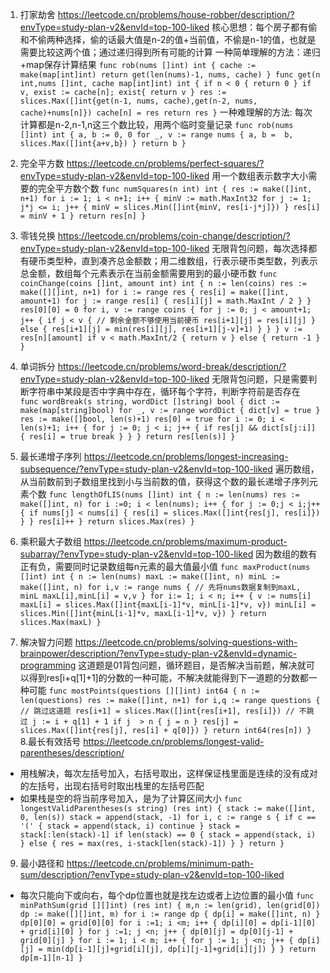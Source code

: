 1. 打家劫舍
https://leetcode.cn/problems/house-robber/description/?envType=study-plan-v2&envId=top-100-liked
核心思想：每个房子都有偷和不偷两种选择，偷的话最大值是n-2的值+当前值，不偷是n-1的值，也就是需要比较这两个值；通过递归得到所有可能的计算
一种简单理解的方法：递归+map保存计算结果
`
func rob(nums []int) int {
   cache := make(map[int]int)
   return get(len(nums)-1, nums, cache)
}
func get(n int,nums []int, cache map[int]int) int {
    if n < 0 {
        return 0
    }
    if v, exist := cache[n]; exist{
        return v
    }
    res := slices.Max([]int{get(n-1, nums, cache),get(n-2, nums, cache)+nums[n]})
    cache[n] = res
    return res
}
`
一种难理解的方法: 每次计算都是n-2,n-1,n这三个数比较，用两个临时变量记录
`
func rob(nums []int) int {
   a, b := 0, 0
   for _, v := range nums {
        a, b =  b, slices.Max([]int{a+v,b})
   }
    return b
}
`
2. 完全平方数
https://leetcode.cn/problems/perfect-squares/?envType=study-plan-v2&envId=top-100-liked
用一个数组表示数字大小需要的完全平方数个数
`
func numSquares(n int) int {
    res := make([]int, n+1)
    for i := 1; i < n+1; i++ {
        minV := math.MaxInt32
        for j := 1; j*j <= i; j++ {
            minV = slices.Min([]int{minV, res[i-j*j]})
        }
        res[i] = minV + 1
    }
    return res[n]
}
`
3. 零钱兑换
https://leetcode.cn/problems/coin-change/description/?envType=study-plan-v2&envId=top-100-liked
无限背包问题，每次选择都有硬币类型种，直到凑齐总金额数；用二维数组，行表示硬币类型数，列表示总金额，数组每个元素表示在当前金额需要用到的最小硬币数
`
func coinChange(coins []int, amount int) int {
	n := len(coins)
	res := make([][]int, n+1)
	for i := range res {
		res[i] = make([]int, amount+1)
		for j := range res[i] {
			res[i][j] = math.MaxInt / 2
		}
	}
	res[0][0] = 0
	for i, v := range coins {
		for j := 0; j < amount+1; j++ {
			if j < v {
				// 剩余金额不够使用当前硬币
				res[i+1][j] = res[i][j]
			} else {
				res[i+1][j] = min(res[i][j], res[i+1][j-v]+1)
			}
		}
	}
	v := res[n][amount]
	if v < math.MaxInt/2 {
		return v
	} else {
		return -1
	}
}
`

4. 单词拆分
https://leetcode.cn/problems/word-break/description/?envType=study-plan-v2&envId=top-100-liked
无限背包问题，只是需要判断字符串中某段是否中字典中存在，循环每个字符，判断字符前是否存在
`
func wordBreak(s string, wordDict []string) bool {
	dict := make(map[string]bool)
	for _, v := range wordDict {
		dict[v] = true
	}
	res := make([]bool, len(s)+1)
	res[0] = true
	for i := 0; i < len(s)+1; i++ {
		for j := 0; j < i; j++ {
			if res[j] && dict[s[j:i]] {
				res[i] = true
				break
			}
		}
	}
	return res[len(s)]
}
`

5. 最长递增子序列
https://leetcode.cn/problems/longest-increasing-subsequence/?envType=study-plan-v2&envId=top-100-liked
遍历数组，从当前数前到子数组里找到小与当前数的值，获得这个数的最长递增子序列元素个数
`
func lengthOfLIS(nums []int) int {
    n := len(nums)
    res := make([]int, n)
    for i :=0; i < len(nums); i++ {
        for j := 0;j < i;j++ {
            if nums[j] < nums[i] {
                res[i] = slices.Max([]int{res[j], res[i]})
            }
        }
        res[i]++
    }
    return slices.Max(res)
}
`
6. 乘积最大子数组
https://leetcode.cn/problems/maximum-product-subarray/?envType=study-plan-v2&envId=top-100-liked
因为数组的数有正有负，需要同时记录数组每n元素的最大值最小值
`
func maxProduct(nums []int) int {
    n := len(nums)
    maxL := make([]int, n)
    minL := make([]int, n)
    for i,v := range nums { // 先将nums数据复制到maxL, minL
        maxL[i],minL[i] = v,v
    }
    for i:= 1; i < n; i++ {
        v := nums[i]
        maxL[i] = slices.Max([]int{maxL[i-1]*v, minL[i-1]*v, v})
        minL[i] = slices.Min([]int{minL[i-1]*v, maxL[i-1]*v, v})
    }
    return slices.Max(maxL)
}
`

7. 解决智力问题
https://leetcode.cn/problems/solving-questions-with-brainpower/description/?envType=study-plan-v2&envId=dynamic-programming
这道题是01背包问题，循环题目，是否解决当前题，解决就可以得到res[i+q[1]+1]的分数的一种可能，不解决就能得到下一道题的分数都一种可能
`
func mostPoints(questions [][]int) int64 {
    n := len(questions)
    res := make([]int, n+1)
    for i,q := range questions {
        // 跳过这道题
        res[i+1] = slices.Max([]int{res[i+1], res[i]})
        // 不跳过
        j := i + q[1] + 1
        if j  > n {
            j = n
        }
        res[j] = slices.Max([]int{res[j], res[i] + q[0]})
    }
    return int64(res[n])
}
`
8.最长有效括号 https://leetcode.cn/problems/longest-valid-parentheses/description/
- 用栈解决，每次左括号加入，右括号取出，这样保证栈里面是连续的没有成对的左括号，出现右括号时取出栈里的左括号匹配
- 如果栈是空的将当前序号加入，是为了计算区间大小
`
func longestValidParentheses(s string) (res int) {
    stack := make([]int, 0, len(s))
    stack = append(stack, -1)
    for i, c := range s {
        if c == '(' {
            stack = append(stack, i)
            continue
        }
        stack = stack[:len(stack)-1]
        if len(stack) == 0 {
            stack = append(stack, i)
        } else {
            res = max(res, i-stack[len(stack)-1])
        }
    }
    return
}
`
9. 最小路径和 https://leetcode.cn/problems/minimum-path-sum/description/?envType=study-plan-v2&envId=top-100-liked
- 每次只能向下或向右，每个dp位置也就是找左边或者上边位置的最小值
`
func minPathSum(grid [][]int) (res int) {
    m,n := len(grid), len(grid[0])
    dp := make([][]int, m)
    for i := range dp {
        dp[i] = make([]int, n)
    }
    dp[0][0] = grid[0][0]
    for i :=1; i <m; i++ {
        dp[i][0] = dp[i-1][0] + grid[i][0]
    }
    for j :=1; j <n; j++ {
        dp[0][j] = dp[0][j-1] + grid[0][j]
    }
    for i := 1; i < m; i++ {
        for j := 1; j <n; j++ {
            dp[i][j] = min(dp[i-1][j]+grid[i][j], dp[i][j-1]+grid[i][j])
        }
    }
    return dp[m-1][n-1]
}
`